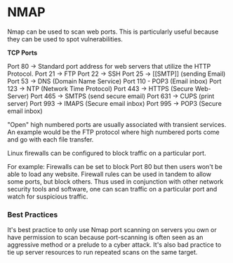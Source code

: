 # NMAP

Nmap can be used to scan web ports. This is particularly useful because they can be used to spot vulnerabilities.

**TCP Ports**

Port 80 -> Standard port address for web servers that utilize the HTTP Protocol.
Port 21 -> FTP
Port 22 -> SSH
Port 25  -> [[SMTP]] (sending Email)
Port 53 -> DNS (Domain Name Service)
Port 110 - POP3 (Email inbox)
Port 123 -> NTP (Network Time Protocol)
Port 443 -> HTTPS (Secure Web-Server)
Port 465 -> SMTPS (send secure email)
Port 631 -> CUPS (print server)
Port 993 -> IMAPS (Secure email inbox)
Port 995 -> POP3 (Secure email inbox)


"Open" high numbered ports are usually associated with transient services. An example would be the FTP protocol where high numbered ports come and go with each file transfer.

Linux firewalls can be configured to block traffic on a particular port.

For example: Firewalls can be set to block Port 80 but then users won't be able to load any website. Firewall rules can be used in tandem to allow some ports, but block others. Thus used in conjunction with other network security tools and software, one can scan traffic on a particular port and watch for suspicious traffic.

### Best Practices
It's best practice to only use Nmap port scanning on servers you own or have permission to scan because port-scanning is often seen as an aggressive method or a prelude to a cyber attack. It's also bad practice to tie up server resources to run repeated scans on the same target.